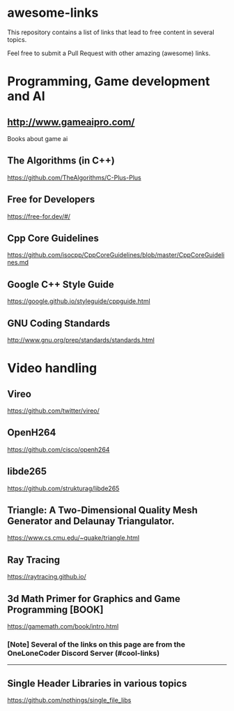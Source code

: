 # awesome-links
This repository contains a list of links that lead to free content in several topics.

Feel free to submit a Pull Request with other amazing (awesome) links.

# Programming, Game development and AI
## http://www.gameaipro.com/
Books about game ai

## The Algorithms (in C++)
https://github.com/TheAlgorithms/C-Plus-Plus

## Free for Developers
https://free-for.dev/#/


## Cpp Core Guidelines
https://github.com/isocpp/CppCoreGuidelines/blob/master/CppCoreGuidelines.md

## Google C++ Style Guide
https://google.github.io/styleguide/cppguide.html

## GNU Coding Standards
http://www.gnu.org/prep/standards/standards.html

# Video handling
## Vireo
https://github.com/twitter/vireo/

## OpenH264
https://github.com/cisco/openh264

## libde265
https://github.com/strukturag/libde265

## Triangle: A Two-Dimensional Quality Mesh Generator and Delaunay Triangulator.
https://www.cs.cmu.edu/~quake/triangle.html

## Ray Tracing
https://raytracing.github.io/

## 3d Math Primer for Graphics and Game Programming [BOOK]
https://gamemath.com/book/intro.html

### [Note] Several of the links on this page are from the OneLoneCoder Discord Server (#cool-links)

---------------------------------------
## Single Header Libraries in various topics
https://github.com/nothings/single_file_libs

